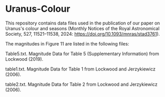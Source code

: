 # Uranus-Colour

This repository contains data files used in the publication of our paper on Uranus's colour and seasons (Monthly Notices of the Royal Astronomical Society, 527, 11521–11538, 2024: https://doi.org/10.1093/mnras/stad3761).

The magnitudes in Figure 11 are listed in the following files:

Table5.txt. Magnitude Data for Table 5 (Supplementary Information) from Lockwood (2019).

table1.txt. Magnitude Data for Table 1 from Lockwood and Jerzykiewicz (2006).

table2.txt. Magnitude Data for Table 2 from Lockwood and Jerzykiewicz (2006).
